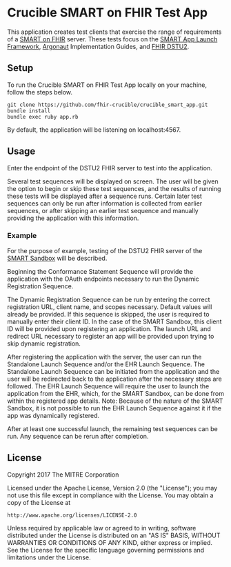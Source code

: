 # Crucible SMART on FHIR Test App

This application creates test clients that exercise the range of requirements of a [SMART on FHIR](http://smarthealthit.org/smart-on-fhir/) server. These tests focus on the [SMART App Launch Framework](http://www.hl7.org/fhir/smart-app-launch/), [Argonaut](http://hl7.org/fhir/DSTU2/argonaut/argonaut.html) Implementation Guides, and [FHIR DSTU2](http://hl7.org/fhir/DSTU2/index.html).

## Setup

To run the Crucible SMART on FHIR Test App locally on your machine, follow the steps below.
```
git clone https://github.com/fhir-crucible/crucible_smart_app.git
bundle install
bundle exec ruby app.rb
```
By default, the application will be listening on localhost:4567.

## Usage

Enter the endpoint of the DSTU2 FHIR server to test into the application.

Several test sequences will be displayed on screen. The user will be given the option to begin or skip these test sequences, and the results of running these tests will be displayed after a sequence runs. Certain later test sequences can only be run after information is collected from earlier sequences, or after skipping an earlier test sequence and manually providing the application with this information.

### Example

For the purpose of example, testing of the DSTU2 FHIR server of the [SMART Sandbox](https://sandbox.smarthealthit.org/smartdstu2) will be described.

Beginning the Conformance Statement Sequence will provide the application with the OAuth endpoints necessary to run the Dynamic Registration Sequence.

The Dynamic Registration Sequence can be run by entering the correct registration URL, client name, and scopes necessary. Default values will already be provided. If this sequence is skipped, the user is required to manually enter their client ID. In the case of the SMART Sandbox, this client ID will be provided upon registering an application. The launch URL and redirect URL necessary to register an app will be provided upon trying to skip dynamic registration.

After registering the application with the server, the user can run the Standalone Launch Sequence and/or the EHR Launch Sequence. The Standalone Launch Sequence can be initiated from the application and the user will be redirected back to the application after the necessary steps are followed. The EHR Launch Sequence will require the user to launch the application from the EHR, which, for the SMART Sandbox, can be done from within the registered app details. Note: Because of the nature of the SMART Sandbox, it is not possible to run the EHR Launch Sequence against it if the app was dynamically registered.

After at least one successful launch, the remaining test sequences can be run. Any sequence can be rerun after completion.

## License

Copyright 2017 The MITRE Corporation

Licensed under the Apache License, Version 2.0 (the "License");
you may not use this file except in compliance with the License.
You may obtain a copy of the License at
```
http://www.apache.org/licenses/LICENSE-2.0
```
Unless required by applicable law or agreed to in writing, software
distributed under the License is distributed on an "AS IS" BASIS,
WITHOUT WARRANTIES OR CONDITIONS OF ANY KIND, either express or implied.
See the License for the specific language governing permissions and
limitations under the License.
